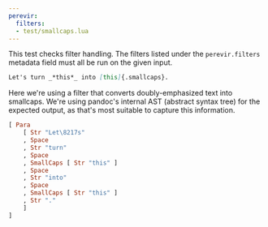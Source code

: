 ```yaml
---
perevir:
  filters:
  - test/smallcaps.lua
---
```


This test checks filter handling. The filters listed under the
`perevir.filters` metadata field must all be run on the given
input.

``` markdown {#input}
Let's turn _*this*_ into [this]{.smallcaps}.
```

Here we're using a filter that converts doubly-emphasized text
into smallcaps. We're using pandoc's internal AST (abstract syntax
tree) for the expected output, as that's most suitable to
capture this information.

``` haskell {#expected}
[ Para
    [ Str "Let\8217s"
    , Space
    , Str "turn"
    , Space
    , SmallCaps [ Str "this" ]
    , Space
    , Str "into"
    , Space
    , SmallCaps [ Str "this" ]
    , Str "."
    ]
]
```
